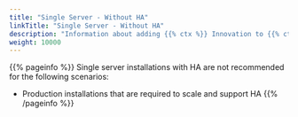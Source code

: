 ```yaml
---
title: "Single Server - Without HA"
linkTitle: "Single Server - Without HA"
description: "Information about adding {{% ctx %}} Innovation to {{% ctx %}} 7.2 on a single on-premise server without high availability (HA), including: information about components, supported architectures, prerequisites and installation instructions."
weight: 10000
---
```


{{% pageinfo %}}
Single server installations with HA are not recommended for the following scenarios:

* Production installations that are required to scale and support HA
{{% /pageinfo %}}
